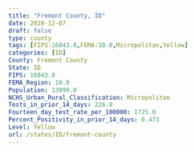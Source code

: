 ```yaml
---
title: "Fremont County, ID"
date: 2020-12-07
draft: false
type: county
tags: [FIPS:16043.0,FEMA:10.0,Micropolitan,Yellow]
categories: [ID]
County: Fremont County
State: ID
FIPS: 16043.0
FEMA_Region: 10.0
Population: 13099.0
NCHS_Urban_Rural_Classification: Micropolitan
Tests_in_prior_14_days: 226.0
Fourteen_day_test_rate_per_100000: 1725.0
Percent_Positivity_in_prior_14_days: 0.473
Level: Yellow
url: /states/ID/fremont-county
---
```




